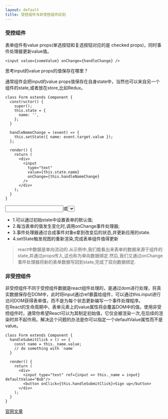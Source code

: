```yaml
---
layout: default
title: 受控组件与非受控组件区别
---
```


### 受控组件

表单组件有value props(单选按钮和复选按钮对应的是 checked props)，同时事件处理器更新value值。
```
<input value={someValue} onChange={handleChange} />
```
思考input的value props的值保存在哪里？  

通常组件会把input的value props值保存在自身state中，当然也可以来自另一个组件的state,或者放在store,比如Redux。

```  
class Form extends Component {
  constructor() {
    super();
    this.state = {
      name: '',
    };
  }

  handleNameChange = (event) => {
    this.setState({ name: event.target.value });
  };

  render() {
    return (
      <div>
        <input
          type="text"
          value={this.state.name}
          onChange={this.handleNameChange}
        />
      </div>
    );
  }
}
```    
<input>或<select>都要绑定一个change事件;每当表单的状态发生变化,都会被写入组件的state中,这种组件在React中被称为受控组件;在受控组件中,组件渲染出的状态与它的value或者checked prop向对应.react通过这种方式消除了组件的局部状态,使应用的整个状态可控.react官方同样推荐使用受控表单组件,总结下React受控组件更新state的流程:    
  
- 1.可以通过初始state中设置表单的默认值;
- 2.每当表单的值发生变化时,调用onChange事件处理器;
- 3.事件处理器通过合成事件对象e拿到改变后的状态,并更新应用的state.
- 4.setState触发视图的重新渲染,完成表单组件值得更新

> react中数据是单向流动的.从示例中,我们能看出来表单的数据来源于组件的state,并通过props传入,这也称为单向数据绑定.然后,我们又通过onChange事件处理器将新的表单数据写回到state,完成了双向数据绑定.  

### 非受控组件  

非受控组件不同于受控组件数据是react组件处理的，是通过dom进行处理，将真实数据保存在DOM中，此时将input通过ref暴露给组件，可以通过this.input进行访问DOM获得表单值，而不是为每个状态更新编写一个事件处理程序。  
在React的生命周期中，表单元素上的value属性将会覆盖DOM中的值。使用非受控组件时，通常你希望React可以为其制定初始值，它仅会被渲染一次,在后续的渲染时并不起作用。解决这个问题的办法是你可以指定一个defaultValue属性而不是value。 

```  
class Form extends Component {
  handleSubmitClick = () => {
    const name = this._name.value;
    // do something with `name`
  }

  render() {
    return (
      <div>
        <input type="text" ref={input => this._name = input} defaultValue="Bob"/>
        <button onClick={this.handleSubmitClick}>Sign up</button>
      </div>
    );
  }
}
```  

[官网文章](https://goshakkk.name/controlled-vs-uncontrolled-inputs-react/)
[](https://segmentfault.com/a/1190000012404114?utm_source=tag-newest)

